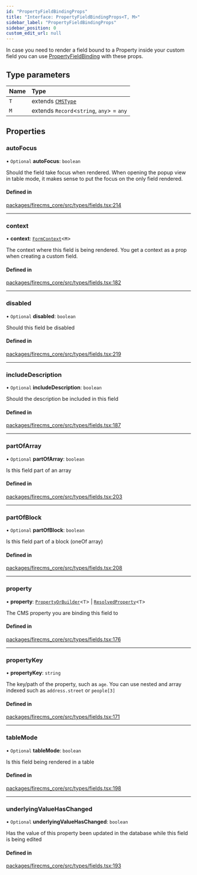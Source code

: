 ```yaml
---
id: "PropertyFieldBindingProps"
title: "Interface: PropertyFieldBindingProps<T, M>"
sidebar_label: "PropertyFieldBindingProps"
sidebar_position: 0
custom_edit_url: null
---
```


In case you need to render a field bound to a Property inside your
custom field you can use [PropertyFieldBinding](../functions/PropertyFieldBinding.md) with these props.

## Type parameters

| Name | Type |
| :------ | :------ |
| `T` | extends [`CMSType`](../types/CMSType.md) |
| `M` | extends `Record`\<`string`, `any`\> = `any` |

## Properties

### autoFocus

• `Optional` **autoFocus**: `boolean`

Should the field take focus when rendered. When opening the popup view
in table mode, it makes sense to put the focus on the only field rendered.

#### Defined in

[packages/firecms_core/src/types/fields.tsx:214](https://github.com/FireCMSco/firecms/blob/d45f3739/packages/firecms_core/src/types/fields.tsx#L214)

___

### context

• **context**: [`FormContext`](FormContext.md)\<`M`\>

The context where this field is being rendered. You get a context as a
prop when creating a custom field.

#### Defined in

[packages/firecms_core/src/types/fields.tsx:182](https://github.com/FireCMSco/firecms/blob/d45f3739/packages/firecms_core/src/types/fields.tsx#L182)

___

### disabled

• `Optional` **disabled**: `boolean`

Should this field be disabled

#### Defined in

[packages/firecms_core/src/types/fields.tsx:219](https://github.com/FireCMSco/firecms/blob/d45f3739/packages/firecms_core/src/types/fields.tsx#L219)

___

### includeDescription

• `Optional` **includeDescription**: `boolean`

Should the description be included in this field

#### Defined in

[packages/firecms_core/src/types/fields.tsx:187](https://github.com/FireCMSco/firecms/blob/d45f3739/packages/firecms_core/src/types/fields.tsx#L187)

___

### partOfArray

• `Optional` **partOfArray**: `boolean`

Is this field part of an array

#### Defined in

[packages/firecms_core/src/types/fields.tsx:203](https://github.com/FireCMSco/firecms/blob/d45f3739/packages/firecms_core/src/types/fields.tsx#L203)

___

### partOfBlock

• `Optional` **partOfBlock**: `boolean`

Is this field part of a block (oneOf array)

#### Defined in

[packages/firecms_core/src/types/fields.tsx:208](https://github.com/FireCMSco/firecms/blob/d45f3739/packages/firecms_core/src/types/fields.tsx#L208)

___

### property

• **property**: [`PropertyOrBuilder`](../types/PropertyOrBuilder.md)\<`T`\> \| [`ResolvedProperty`](../types/ResolvedProperty.md)\<`T`\>

The CMS property you are binding this field to

#### Defined in

[packages/firecms_core/src/types/fields.tsx:176](https://github.com/FireCMSco/firecms/blob/d45f3739/packages/firecms_core/src/types/fields.tsx#L176)

___

### propertyKey

• **propertyKey**: `string`

The key/path of the property, such as `age`. You can use nested and array
indexed such as `address.street` or `people[3]`

#### Defined in

[packages/firecms_core/src/types/fields.tsx:171](https://github.com/FireCMSco/firecms/blob/d45f3739/packages/firecms_core/src/types/fields.tsx#L171)

___

### tableMode

• `Optional` **tableMode**: `boolean`

Is this field being rendered in a table

#### Defined in

[packages/firecms_core/src/types/fields.tsx:198](https://github.com/FireCMSco/firecms/blob/d45f3739/packages/firecms_core/src/types/fields.tsx#L198)

___

### underlyingValueHasChanged

• `Optional` **underlyingValueHasChanged**: `boolean`

Has the value of this property been updated in the database while this
field is being edited

#### Defined in

[packages/firecms_core/src/types/fields.tsx:193](https://github.com/FireCMSco/firecms/blob/d45f3739/packages/firecms_core/src/types/fields.tsx#L193)
